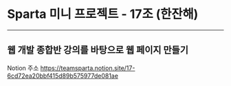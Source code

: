 # Sparta 미니 프로젝트 - 17조 (한잔해)
---
웹 개발 종합반 강의를 바탕으로 웹 페이지 만들기
---
Notion 주소 <https://teamsparta.notion.site/17-6cd72ea20bbf415d89b575977de081ae>
